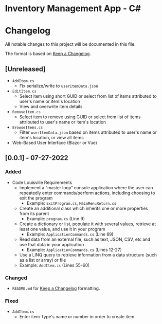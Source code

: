 # Inventory Management App - C#


# Changelog 
All notable changes to this project will be documented in this file.

The format is based on [Keep a Changelog](https://keepachangelog.com/en/1.0.0/).

## [Unreleased]
- `AddItem.cs`
  - Fix serialize/write to `userItemData.json`
- `EditItem.cs`
  - Select item using short GUID or select from list of items attributed to user's name or item's location
  - View and overwrite item details
- `RemoveItem.cs`
  - Select item to remove using GUID or select from list of items attributed to user's name or item's location
- `BrowseItems.cs`
  - Filter `userItemData.json` based on items attributed to user's name or item's location, or view all items
- Web-Based User Interface (Blazor or Vue)


## [0.0.1] - 07-27-2022
### Added
- Code Louisville Requirements
  - Implement a “master loop” console application where the user can repeatedly enter commands/perform actions, including choosing to exit the program
    - Example: `ExitProgram.cs`, `MainMenuReturn.cs`
  - Create an additional class which inherits one or more properties from its parent
    - Example: `program.cs` (Line 9)
  - Create a dictionary or list, populate it with several values, retrieve at least one value, and use it in your program
    - Example: `ApplicationCommands.cs` (Line 69)
  - Read data from an external file, such as text, JSON, CSV, etc and use that data in your application
    - Example: `ApplicationCommands.cs` (Lines 12-27)  
  - Use a LINQ query to retrieve information from a data structure (such as a list or array) or file
   - Example: `AddItem.cs` (Lines 55-60)

### Changed
- `README.md` for [Keep a Changelog](https://keepachangelog.com/en/1.0.0/) formatting.

### Fixed
- `AddItem.cs`
  - Enter item Type's name or number in order to create item

